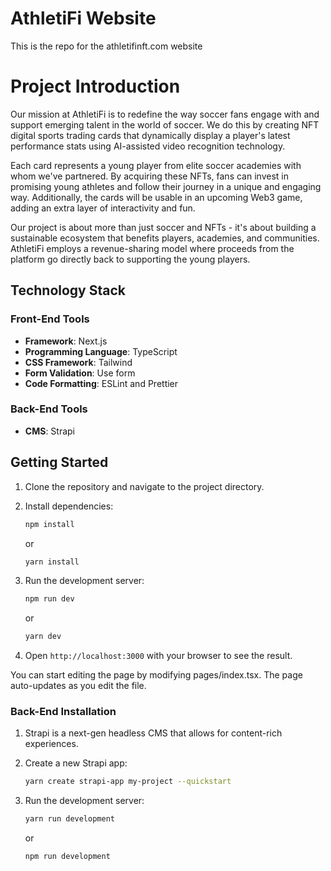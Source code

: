 # AthletiFi Website
This is the repo for the athletifinft.com website

# Project Introduction
Our mission at AthletiFi is to redefine the way soccer fans engage with and support emerging talent in the world of soccer. We do this by creating NFT digital sports trading cards that dynamically display a player's latest performance stats using AI-assisted video recognition technology.

Each card represents a young player from elite soccer academies with whom we've partnered. By acquiring these NFTs, fans can invest in promising young athletes and follow their journey in a unique and engaging way. Additionally, the cards will be usable in an upcoming Web3 game, adding an extra layer of interactivity and fun.

Our project is about more than just soccer and NFTs - it's about building a sustainable ecosystem that benefits players, academies, and communities. AthletiFi employs a revenue-sharing model where proceeds from the platform go directly back to supporting the young players.

## Technology Stack

### Front-End Tools

- **Framework**: Next.js
- **Programming Language**: TypeScript
- **CSS Framework**: Tailwind
- **Form Validation**: Use form
- **Code Formatting**: ESLint and Prettier

### Back-End Tools

- **CMS**: Strapi

## Getting Started

1. Clone the repository and navigate to the project directory.
2. Install dependencies:

   ```bash
   npm install
   ```

   or

   ```bash
   yarn install
   ```

3. Run the development server:
  
   ```bash
   npm run dev
   ```
  
   or
  
   ```bash
   yarn dev
   ```

4. Open `http://localhost:3000` with your browser to see the result.

You can start editing the page by modifying pages/index.tsx. The page auto-updates as you edit the file.

### Back-End Installation

1. Strapi is a next-gen headless CMS that allows for content-rich experiences.
2. Create a new Strapi app:

   ```bash
   yarn create strapi-app my-project --quickstart
   ```

3. Run the development server:

   ```bash
   yarn run development
   ```

   or

   ```bash
   npm run development
   ```


